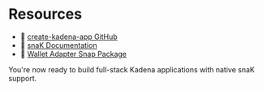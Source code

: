 # Resources

- 🔗 [create-kadena-app GitHub](https://github.com/kadena-community/create-kadena-app)
- 🔗 [snaK Documentation](https://github.com/kadena-community/kadena-snap)
- 🔗 [Wallet Adapter Snap Package](https://www.npmjs.com/package/@kadena/wallet-adapter-snap)

You're now ready to build full-stack Kadena applications with native snaK support.
